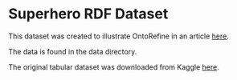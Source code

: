 # Superhero RDF Dataset

This dataset was created to illustrate OntoRefine in an article [here](https://medium.com/@addlesee/using-ontorefine-to-transform-tabular-data-into-linked-data-7277ec8c2c0f).

The data is found in the data directory.

The original tabular dataset was downloaded from Kaggle [here](https://www.kaggle.com/claudiodavi/superhero-set).
